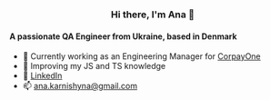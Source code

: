 <h3 align="center">Hi there, I'm Ana 👋</h3>
<h4 align="left">A passionate QA Engineer from Ukraine, based in Denmark </h4>

- 🔭 Currently working as an Engineering Manager for <a href="https://www.corpayone.com/">CorpayOne</a> 
- 🌱 Improving my JS and TS knowledge
- 📖 <a href="https://www.linkedin.com/in/anakarnishyna/">LinkedIn</a>  
- 📫 ana.karnishyna@gmail.com
